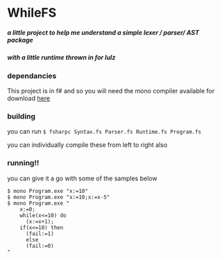 # WhileFS
##### a little project to help me understand a simple lexer / parser/ AST package
##### with a little runtime thrown in for lulz

### dependancies
This project is in f# and so you will need the mono compiler available for download
[here](http://www.go-mono.com/mono-downloads/download.html)

### building
you can run `$ fsharpc Syntax.fs Parser.fs Runtime.fs Program.fs`

you can individually compile these from left to right also

### running!!
you can give it a go with some of the samples below

```
$ mono Program.exe "x:=10"
$ mono Program.exe "x:=10;x:=x-5"
$ mono Program.exe "
    x:=0;
    while(x<=10) do
      (x:=x+1);
    if(x<=10) then
      (fail:=1)
      else
      (fail:=0)
"
```

